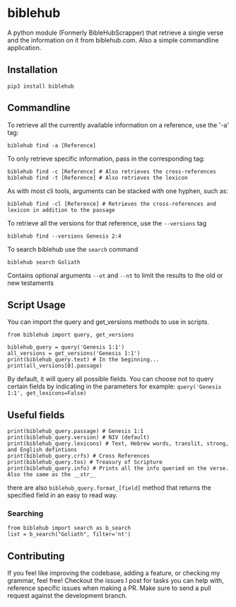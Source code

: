 # biblehub
A python module (Formerly BibleHubScrapper) that retrieve a single verse and the information on it from biblehub.com.
Also a simple commandline application.

## Installation
```pip3 install biblehub```

## Commandline
To retrieve all the currently available information on a reference, use the '-a' tag:

`biblehub find -a [Reference]`

To only retrieve specific information, pass in the corresponding tag:
```{shell script}
biblehub find -c [Reference] # Also retrieves the cross-references
biblehub find -t [Reference] # Also retrieves the lexicon
```
As with most cli tools, arguments can be stacked with one hyphen, such as:
```{shell script}
biblehub find -cl [Reference] # Retrieves the cross-references and lexicon in addition to the passage
```
To retrieve all the versions for that reference, use the `--versions` tag
```{shell script}
biblehub find --versions Genesis 2:4
```
To search biblehub use the `search` command
```{shell script}
biblehub search Goliath
```
Contains optional arguments `--ot` and `--nt` to limit the results to the old or new testaments
## Script Usage
You can import the query and get_versions methods to use in scripts.
```{python}
from biblehub import query, get_versions

biblehub_query = query('Genesis 1:1')
all_versions = get_versions('Genesis 1:1')
print(biblehub_query.text) # In the beginning...
print(all_versions[0].passage)
```
By default, it will query all possible fields.
You can choose not to query certain fields by indicating in the parameters
for example:
` query('Genesis 1:1', get_lexicons=False) `

## Useful fields
```{python}
print(biblehub_query.passage) # Genesis 1:1
print(biblehub_query.version) # NIV (default)
print(biblehub_query.lexicons) # Text, Hebrew words, translit, strong, and English defintions
print(biblehub_query.crfs) # Cross References
print(biblehub_query.tos) # Treasury of Scripture
print(biblehub_query.info) # Prints all the info queried on the verse. Also the same as the __str__
```
there are also `biblehub_query.format_[field]` method that returns the specified field in an easy to read way.
### Searching
```{python}
from biblehub import search as b_search
list = b_search("Goliath", filter='nt')
```
## Contributing
If you feel like improving the codebase, adding a feature, or checking my grammar, feel free!
Checkout the issues I post for tasks you can help with, reference specific issues when making a PR.
Make sure to send a pull request against the development branch.
